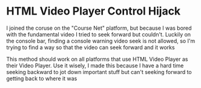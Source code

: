 # HTML Video Player Control Hijack

I joined the coruse on the "Course Net" platform, but because I was bored with the fundamental video I tried to seek forward but couldn't. Luckily on the console bar, finding a console warning video seek is not allowed, so I'm trying to find a way so that the video can seek forward and it works

This method should work on all platforms that use HTML Video Player as their Video Player. Use it wisely, I made this because I have a hard time seeking backward to jot down important stuff but can't seeking forward to getting back to where it was
